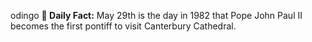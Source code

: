 odingo
**<b>📌 Daily Fact:</b>** May 29th is the day in 1982 that Pope John Paul II becomes the first pontiff to visit Canterbury Cathedral.

